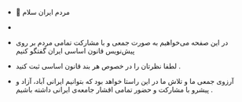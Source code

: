 
- 👋 مردم ایران سلام
- 
- در این صفحه می‌خواهیم به صورت جمعی و با مشارکت تمامی مردم بر روی پیش‌نویس قانون اساسی ایران گفتگو کنیم

- لطفا نظرتان را در خصوص هر بند قانون اساسی ثبت کنید  .


-  آرزوی جمعی ما و  تلاش ما در این راستا خواهد بود که بتوانیم ایرانی آباد، آزاد و پیشرو با مشارکت و حضور تمامی اقشار جامعه‌ی ایرانی داشته باشیم  .
